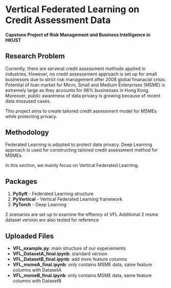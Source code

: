 # Vertical Federated Learning on Credit Assessment Data

#### Capstone Project of Risk Management and Business Intelligence in HKUST

## Research Problem
Currently, there are serveral credit assessment methods applied in industries. However, no credit assessement approach is set up for small businesses due to strict risk management after 2008 global finanacial crisis. Potential of loan market for Micro, Small and Medium Enterprises (MSME) is extremely large as they accounts for 98% businesses in Hong Kong. Moreover, public awareness of data privacy is growing because of recent data missused cases.  

This project aims to create tailored credit assessment model for MSMEs while protecting privacy.

## Methodology
Federated Learning is adopted to protect data privacy. 
Deep Learning approach is used for constructing tailored credit assessment method for MSMEs.

In this section, we mainly focus on Vertical Federated Learning.

## Packages
1. **PySyft** - Federated Learning structure
2. **PyVertical** - Vertical Federated Learning framework
3. **PyTorch** - Deep Learning

2 scenarios are set up to examine the effiency of VFL
Additional 2 msme dataset version are also tested for reference
## Uploaded Files
- **VFL_example.py**: main structure of our experiements
- **VFL_DatasetA_final.ipynb**: standard version
- **VFL_DatasetB_final.ipynb**: add more feature columns
- **VFL_msmeA_final.ipynb**: only contains MSME data, same feature columns with DatasetA
- **VFL_msmeB_final.ipynb**: only contains MSME data, same feature columns with DatasetB
